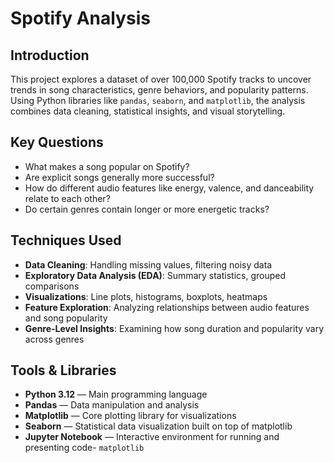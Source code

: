 # Spotify Analysis

## Introduction
This project explores a dataset of over 100,000 Spotify tracks to uncover trends in song characteristics, genre behaviors, and popularity patterns. Using Python libraries like `pandas`, `seaborn`, and `matplotlib`, the analysis combines data cleaning, statistical insights, and visual storytelling.

## Key Questions

- What makes a song popular on Spotify?
- Are explicit songs generally more successful?
- How do different audio features like energy, valence, and danceability relate to each other?
- Do certain genres contain longer or more energetic tracks?

## Techniques Used

- **Data Cleaning**: Handling missing values, filtering noisy data
- **Exploratory Data Analysis (EDA)**: Summary statistics, grouped comparisons
- **Visualizations**: Line plots, histograms, boxplots, heatmaps
- **Feature Exploration**: Analyzing relationships between audio features and song popularity
- **Genre-Level Insights**: Examining how song duration and popularity vary across genres

## Tools & Libraries

- **Python 3.12** — Main programming language
- **Pandas** — Data manipulation and analysis
- **Matplotlib** — Core plotting library for visualizations
- **Seaborn** — Statistical data visualization built on top of matplotlib
- **Jupyter Notebook** — Interactive environment for running and presenting code- `matplotlib`
